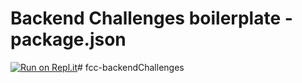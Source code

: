 # Backend Challenges boilerplate - package.json
[![Run on Repl.it](https://repl.it/badge/github/freeCodeCamp/boilerplate-npm)](https://repl.it/github/freeCodeCamp/boilerplate-npm)# fcc-backendChallenges
